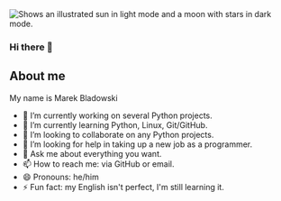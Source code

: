 <picture>
  <source media="(prefers-color-scheme: dark)" srcset="https://user-images.githubusercontent.com/25423296/163456776-7f95b81a-f1ed-45f7-b7ab-8fa810d529fa.png">
  <source media="(prefers-color-scheme: light)" srcset="https://user-images.githubusercontent.com/25423296/163456779-a8556205-d0a5-45e2-ac17-42d089e3c3f8.png">
  <img alt="Shows an illustrated sun in light mode and a moon with stars in dark mode." src="https://user-images.githubusercontent.com/25423296/163456779-a8556205-d0a5-45e2-ac17-42d089e3c3f8.png">
</picture>

### Hi there 👋

## About me

My name is Marek Bladowski

<!--
**BlaMarDev/BlaMarDev** is a ✨ _special_ ✨ repository because its `README.md` (this file) appears on your GitHub profile.

Here are some ideas to get you started:
-->

- 🔭 I’m currently working on several Python projects.
- 🌱 I’m currently learning Python, Linux, Git/GitHub.
- 👯 I’m looking to collaborate on any Python projects.
- 🤔 I’m looking for help in taking up a new job as a programmer.
- 💬 Ask me about everything you want.
- 📫 How to reach me: via GitHub or email.
- 😄 Pronouns: he/him
- ⚡ Fun fact: my English isn't perfect, I'm still learning it.

